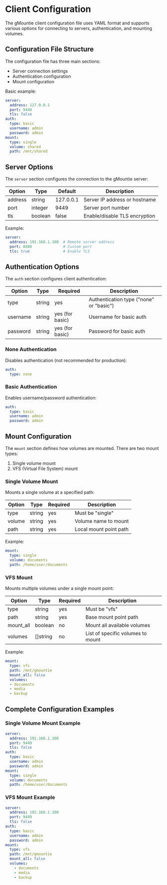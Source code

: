 # Client Configuration

The gMountie client configuration file uses YAML format and supports various
options for connecting to servers, authentication, and mounting volumes.

## Configuration File Structure

The configuration file has three main sections:

- Server connection settings
- Authentication configuration
- Mount configuration

Basic example:

```yaml
server:
  address: 127.0.0.1
  port: 9449
  tls: false
auth:
  type: basic
  username: admin
  password: admin
mount:
  type: single
  volume: shared
  path: /mnt/shared
```

## Server Options

The `server` section configures the connection to the gMountie server:

| Option  | Type    | Default   | Description                   |
|---------|---------|-----------|-------------------------------|
| address | string  | 127.0.0.1 | Server IP address or hostname |
| port    | integer | 9449      | Server port number            |
| tls     | boolean | false     | Enable/disable TLS encryption |

Example:

```yaml
server:
  address: 192.168.1.100  # Remote server address
  port: 8080              # Custom port
  tls: true               # Enable TLS
```

## Authentication Options

The `auth` section configures client authentication:

| Option   | Type   | Required        | Description                             |
|----------|--------|-----------------|-----------------------------------------|
| type     | string | yes             | Authentication type ("none" or "basic") |
| username | string | yes (for basic) | Username for basic auth                 |
| password | string | yes (for basic) | Password for basic auth                 |

### None Authentication

Disables authentication (not recommended for production):

```yaml
auth:
  type: none
```

### Basic Authentication

Enables username/password authentication:

```yaml
auth:
  type: basic
  username: admin
  password: admin
```

## Mount Configuration

The `mount` section defines how volumes are mounted. There are two mount types:

1. Single volume mount
2. VFS (Virtual File System) mount

### Single Volume Mount

Mounts a single volume at a specified path:

| Option | Type   | Required | Description            |
|--------|--------|----------|------------------------|
| type   | string | yes      | Must be "single"       |
| volume | string | yes      | Volume name to mount   |
| path   | string | yes      | Local mount point path |

Example:

```yaml
mount:
  type: single
  volume: documents
  path: /home/user/documents
```

### VFS Mount

Mounts multiple volumes under a single mount point:

| Option    | Type     | Required | Description                       |
|-----------|----------|----------|-----------------------------------|
| type      | string   | yes      | Must be "vfs"                     |
| path      | string   | yes      | Base mount point path             |
| mount_all | boolean  | no       | Mount all available volumes       |
| volumes   | []string | no       | List of specific volumes to mount |

Example:

```yaml
mount:
  type: vfs
  path: /mnt/gmountie
  mount_all: false
  volumes:
  - documents
  - media
  - backup
```

## Complete Configuration Examples

### Single Volume Mount Example

```yaml
server:
  address: 192.168.1.100
  port: 9449
  tls: false
auth:
  type: basic
  username: admin
  password: admin
mount:
  type: single
  volume: documents
  path: /home/user/documents
```

### VFS Mount Example

```yaml
server:
  address: 192.168.1.100
  port: 9449
  tls: false
auth:
  type: basic
  username: admin
  password: admin
mount:
  type: vfs
  path: /mnt/gmountie
  mount_all: false
  volumes:
    - documents
    - media
    - backup
```

